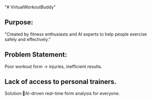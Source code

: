 "# VirtualWorkoutBuddy" 
## Purpose:
  "Created by fitness enthusiasts and AI experts to help people exercise safely and effectively."
## Problem Statement:
  Poor workout form → injuries, inefficient results.
## Lack of access to personal trainers.
  Solution:AI-driven real-time form analysis for everyone.

